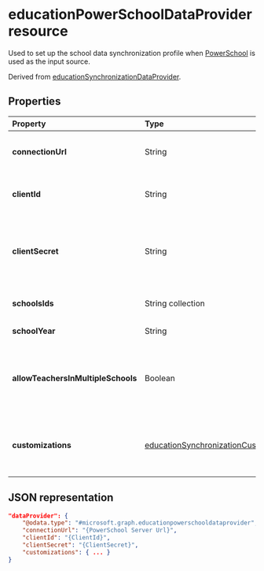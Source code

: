 # educationPowerSchoolDataProvider resource

Used to set up the school data synchronization profile when [PowerSchool](https://www.powerschool.com/solutions/student-information-system-sis/) is used as the input source.

Derived from [educationSynchronizationDataProvider](educationsynchronizationdataprovider.md).

## Properties

| Property | Type | Description |
|:-|:-|:-|
| **connectionUrl** | String | The connection URL to the PowerSchool instance. |
| **clientId** | String |  The client ID used to connect to PowerSchool. |
| **clientSecret** | String |  The client secret to authenticate the connection to the PowerSchool instance. |
| **schoolsIds** | String collection |  The list of schools to sync. |
| **schoolYear** | String |  The school year to sync. |
| **allowTeachersInMultipleSchools** | Boolean |  Indicates whether the source has multiple identifiers for a single student or teacher. |
| **customizations** | [educationSynchronizationCustomizations](educationsynchronizationcustomizations.md) | Optional customization to be applied to the synchronization profile.|

## JSON representation

```json
"dataProvider": {
    "@odata.type": "#microsoft.graph.educationpowerschooldataprovider",
    "connectionUrl": "{PowerSchool Server Url}",
    "clientId": "{ClientId}",
    "clientSecret": "{ClientSecret}",
    "customizations": { ... }
}
```
